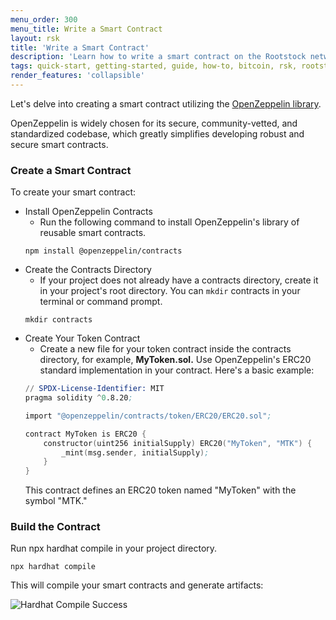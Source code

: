 ```yaml
---
menu_order: 300
menu_title: Write a Smart Contract
layout: rsk
title: 'Write a Smart Contract'
description: 'Learn how to write a smart contract on the Rootstock network'
tags: quick-start, getting-started, guide, how-to, bitcoin, rsk, rootstock, blockchain
render_features: 'collapsible'
---
```

Let's delve into creating a smart contract utilizing the [OpenZeppelin library](https://www.openzeppelin.com/contracts).

OpenZeppelin is widely chosen for its secure, community-vetted, and standardized codebase, which greatly simplifies developing robust and secure smart contracts.

### Create a Smart Contract

To create your smart contract:

[](#top "collapsible")
- Install OpenZeppelin Contracts
   * Run the following command to install OpenZeppelin's library of reusable smart contracts.
    ```shell
    npm install @openzeppelin/contracts
    ```
- Create the Contracts Directory
   * If your project does not already have a contracts directory, create it in your project's root directory. You can `mkdir` contracts in your terminal or command prompt.
    ```shell
    mkdir contracts
    ```
- Create Your Token Contract
   * Create a new file for your token contract inside the contracts directory, for example, **MyToken.sol.** Use OpenZeppelin's ERC20 standard implementation in your contract. Here's a basic example:
    ```s
    // SPDX-License-Identifier: MIT
    pragma solidity ^0.8.20;

    import "@openzeppelin/contracts/token/ERC20/ERC20.sol";

    contract MyToken is ERC20 {
        constructor(uint256 initialSupply) ERC20("MyToken", "MTK") {
            _mint(msg.sender, initialSupply);
        }
    }
    ```
    This contract defines an ERC20 token named "MyToken" with the symbol "MTK."

### Build the Contract

Run npx hardhat compile in your project directory.

```shell
npx hardhat compile
```

This will compile your smart contracts and generate artifacts:

![Hardhat Compile Success](/assets/img/guides/quickstart/getting-started/compile-success.png)
